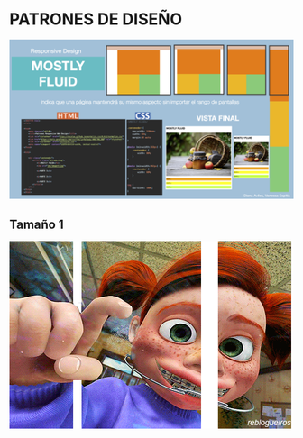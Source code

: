 # PATRONES DE DISEÑO

![](https://github.com/ArquiWebIberoP2021/ArquiWeb_Diana/blob/main/IMG/MostlyFluid.png)

## Tamaño 1 
![](https://github.com/ArquiWebIberoP2021/ArquiWeb_Diana/blob/main/IMG/ejemplo.gif)